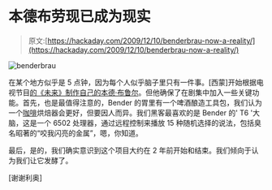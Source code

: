 # 本德布劳现已成为现实

> 原文:[https://hackaday.com/2009/12/10/benderbrau-now-a-reality/](https://hackaday.com/2009/12/10/benderbrau-now-a-reality/)

![](../Images/64464c9ec1bf34145e65aaf418abb9e0.png "benderbrau")

在某个地方似乎是 5 点钟，因为每个人似乎脑子里只有一件事。[西蒙]开始根据电视节目[的《未来》制作自己的](http://en.wikipedia.org/wiki/Futurama)[本德·布鲁尔](http://www.asciimation.co.nz/bender/)。但他确保了在剧集中加入一些关键功能。首先，也是最值得注意的，Bender 的胃里有一个啤酒酿造工具包，我们认为一个[咖啡](http://hackaday.com/?s=coffee)烘焙器会更好，但要因人而异。我们黑客最喜欢的是 Bender 的' T6 '大脑，这是一个 6502 处理器，通过远程控制来播放 15 种随机选择的说法，包括臭名昭著的“咬我闪亮的金属”，嗯，你知道。

最后，是的，我们确实意识到这个项目大约在 2 年前开始和结束。我们倾向于认为我们让它发酵了。

[谢谢利奥]